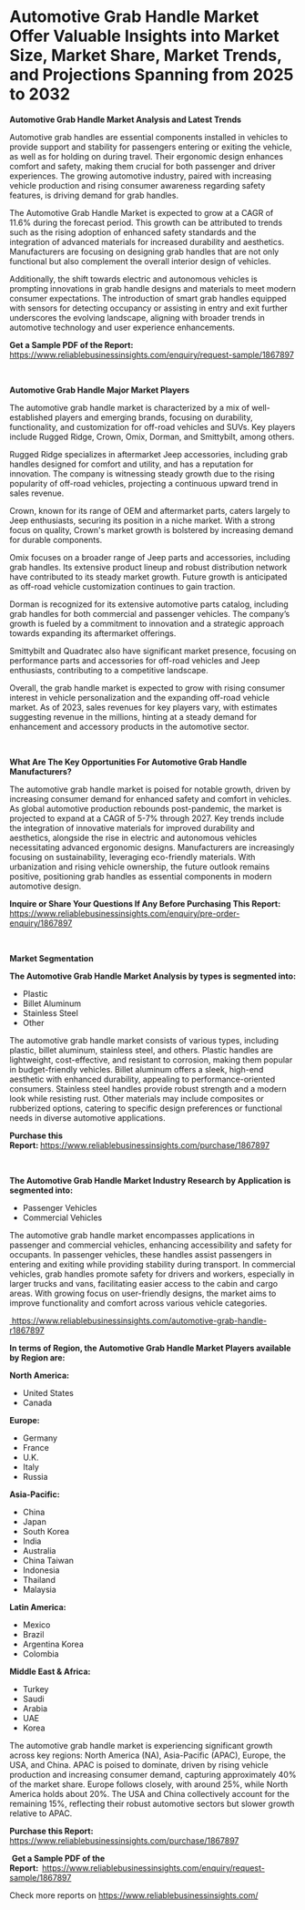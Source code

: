 <p><h1>Automotive Grab Handle Market Offer Valuable Insights into Market Size, Market Share, Market Trends, and Projections Spanning from 2025 to 2032</h1></p><p><strong>Automotive Grab Handle Market Analysis and Latest Trends</strong></p>
<p><p>Automotive grab handles are essential components installed in vehicles to provide support and stability for passengers entering or exiting the vehicle, as well as for holding on during travel. Their ergonomic design enhances comfort and safety, making them crucial for both passenger and driver experiences. The growing automotive industry, paired with increasing vehicle production and rising consumer awareness regarding safety features, is driving demand for grab handles.</p><p>The Automotive Grab Handle Market is expected to grow at a CAGR of 11.6% during the forecast period. This growth can be attributed to trends such as the rising adoption of enhanced safety standards and the integration of advanced materials for increased durability and aesthetics. Manufacturers are focusing on designing grab handles that are not only functional but also complement the overall interior design of vehicles.</p><p>Additionally, the shift towards electric and autonomous vehicles is prompting innovations in grab handle designs and materials to meet modern consumer expectations. The introduction of smart grab handles equipped with sensors for detecting occupancy or assisting in entry and exit further underscores the evolving landscape, aligning with broader trends in automotive technology and user experience enhancements.</p></p>
<p><strong>Get a Sample PDF of the Report:&nbsp;</strong> <a href="https://www.reliablebusinessinsights.com/enquiry/request-sample/1867897?utm_campaign=2960&utm_medium=2&utm_source=Github&utm_content=ia&utm_term=30032025&utm_id=automotive-grab-handle">https://www.reliablebusinessinsights.com/enquiry/request-sample/1867897</a></p>
<p>&nbsp;</p>
<p><strong>Automotive Grab Handle Major Market Players</strong></p>
<p><p>The automotive grab handle market is characterized by a mix of well-established players and emerging brands, focusing on durability, functionality, and customization for off-road vehicles and SUVs. Key players include Rugged Ridge, Crown, Omix, Dorman, and Smittybilt, among others. </p><p>Rugged Ridge specializes in aftermarket Jeep accessories, including grab handles designed for comfort and utility, and has a reputation for innovation. The company is witnessing steady growth due to the rising popularity of off-road vehicles, projecting a continuous upward trend in sales revenue.</p><p>Crown, known for its range of OEM and aftermarket parts, caters largely to Jeep enthusiasts, securing its position in a niche market. With a strong focus on quality, Crown's market growth is bolstered by increasing demand for durable components.</p><p>Omix focuses on a broader range of Jeep parts and accessories, including grab handles. Its extensive product lineup and robust distribution network have contributed to its steady market growth. Future growth is anticipated as off-road vehicle customization continues to gain traction.</p><p>Dorman is recognized for its extensive automotive parts catalog, including grab handles for both commercial and passenger vehicles. The company’s growth is fueled by a commitment to innovation and a strategic approach towards expanding its aftermarket offerings.</p><p>Smittybilt and Quadratec also have significant market presence, focusing on performance parts and accessories for off-road vehicles and Jeep enthusiasts, contributing to a competitive landscape.</p><p>Overall, the grab handle market is expected to grow with rising consumer interest in vehicle personalization and the expanding off-road vehicle market. As of 2023, sales revenues for key players vary, with estimates suggesting revenue in the millions, hinting at a steady demand for enhancement and accessory products in the automotive sector.</p></p>
<p>&nbsp;</p>
<p><strong>What Are The Key Opportunities For Automotive Grab Handle Manufacturers?</strong></p>
<p><p>The automotive grab handle market is poised for notable growth, driven by increasing consumer demand for enhanced safety and comfort in vehicles. As global automotive production rebounds post-pandemic, the market is projected to expand at a CAGR of 5-7% through 2027. Key trends include the integration of innovative materials for improved durability and aesthetics, alongside the rise in electric and autonomous vehicles necessitating advanced ergonomic designs. Manufacturers are increasingly focusing on sustainability, leveraging eco-friendly materials. With urbanization and rising vehicle ownership, the future outlook remains positive, positioning grab handles as essential components in modern automotive design.</p></p>
<p><strong>Inquire or Share Your Questions If Any Before Purchasing This Report:</strong> <a href="https://www.reliablebusinessinsights.com/enquiry/pre-order-enquiry/1867897?utm_campaign=2960&utm_medium=2&utm_source=Github&utm_content=ia&utm_term=30032025&utm_id=automotive-grab-handle">https://www.reliablebusinessinsights.com/enquiry/pre-order-enquiry/1867897</a></p>
<p>&nbsp;</p>
<p><strong>Market Segmentation</strong></p>
<p><strong>The Automotive Grab Handle Market Analysis by types is segmented into:</strong></p>
<p><ul><li>Plastic</li><li>Billet Aluminum</li><li>Stainless Steel</li><li>Other</li></ul></p>
<p><p>The automotive grab handle market consists of various types, including plastic, billet aluminum, stainless steel, and others. Plastic handles are lightweight, cost-effective, and resistant to corrosion, making them popular in budget-friendly vehicles. Billet aluminum offers a sleek, high-end aesthetic with enhanced durability, appealing to performance-oriented consumers. Stainless steel handles provide robust strength and a modern look while resisting rust. Other materials may include composites or rubberized options, catering to specific design preferences or functional needs in diverse automotive applications.</p></p>
<p><strong>Purchase this Report:&nbsp;</strong><a href="https://www.reliablebusinessinsights.com/purchase/1867897?utm_campaign=2960&utm_medium=2&utm_source=Github&utm_content=ia&utm_term=30032025&utm_id=automotive-grab-handle">https://www.reliablebusinessinsights.com/purchase/1867897</a></p>
<p>&nbsp;</p>
<p><strong>The Automotive Grab Handle Market Industry Research by Application is segmented into:</strong></p>
<p><ul><li>Passenger Vehicles</li><li>Commercial Vehicles</li></ul></p>
<p><p>The automotive grab handle market encompasses applications in passenger and commercial vehicles, enhancing accessibility and safety for occupants. In passenger vehicles, these handles assist passengers in entering and exiting while providing stability during transport. In commercial vehicles, grab handles promote safety for drivers and workers, especially in larger trucks and vans, facilitating easier access to the cabin and cargo areas. With growing focus on user-friendly designs, the market aims to improve functionality and comfort across various vehicle categories.</p></p>
<p><a href="https://www.reliablebusinessinsights.com/automotive-grab-handle-r1867897?utm_campaign=2960&utm_medium=2&utm_source=Github&utm_content=ia&utm_term=30032025&utm_id=automotive-grab-handle">&nbsp;https://www.reliablebusinessinsights.com/automotive-grab-handle-r1867897</a></p>
<p><strong>In terms of Region, the Automotive Grab Handle Market Players available by Region are:</strong></p>
<p>
    <p> <strong> North America: </strong>
        <ul>
            <li>United States</li>
            <li>Canada</li>
        </ul>
        </p> 
    <p> <strong> Europe: </strong>
        <ul>
            <li>Germany</li>
            <li>France</li>
            <li>U.K.</li>
            <li>Italy</li>
            <li>Russia</li>
        </ul>
        </p> 
    <p> <strong> Asia-Pacific: </strong>
        <ul>
            <li>China</li>
            <li>Japan</li>
            <li>South Korea</li>
            <li>India</li>
            <li>Australia</li>
            <li>China Taiwan</li>
            <li>Indonesia</li>
            <li>Thailand</li>
            <li>Malaysia</li>
        </ul>
        </p> 
    <p> <strong> Latin America: </strong>
        <ul>
            <li>Mexico</li>
            <li>Brazil</li>
            <li>Argentina Korea</li>
            <li>Colombia</li>
        </ul>
        </p> 
    <p> <strong> Middle East & Africa: </strong>
        <ul>
            <li>Turkey</li>
            <li>Saudi</li>
            <li>Arabia</li>
            <li>UAE</li>
            <li>Korea</li>
        </ul>
    </p>
    </p>
<p><p>The automotive grab handle market is experiencing significant growth across key regions: North America (NA), Asia-Pacific (APAC), Europe, the USA, and China. APAC is poised to dominate, driven by rising vehicle production and increasing consumer demand, capturing approximately 40% of the market share. Europe follows closely, with around 25%, while North America holds about 20%. The USA and China collectively account for the remaining 15%, reflecting their robust automotive sectors but slower growth relative to APAC.</p></p>
<p><strong>Purchase this Report: </strong><a href="https://www.reliablebusinessinsights.com/purchase/1867897?utm_campaign=2960&utm_medium=2&utm_source=Github&utm_content=ia&utm_term=30032025&utm_id=automotive-grab-handle">https://www.reliablebusinessinsights.com/purchase/1867897</a></p>
<p>&nbsp;<strong>Get a Sample PDF of the Report:&nbsp;&nbsp;</strong><a href="https://www.reliablebusinessinsights.com/enquiry/request-sample/1867897?utm_campaign=2960&utm_medium=2&utm_source=Github&utm_content=ia&utm_term=30032025&utm_id=automotive-grab-handle">https://www.reliablebusinessinsights.com/enquiry/request-sample/1867897</a></p>
<p><strong></strong></p>
<p>Check more reports on <a href="https://www.reliablebusinessinsights.com/?utm_campaign=2960&utm_medium=2&utm_source=Github&utm_content=ia&utm_term=30032025&utm_id=automotive-grab-handle">https://www.reliablebusinessinsights.com/</a></p>
